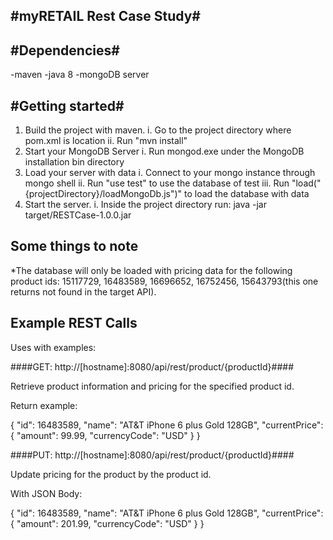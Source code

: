 

#myRETAIL Rest Case Study#
-------------------------

#Dependencies#
-------------------------

-maven
-java 8
-mongoDB server

#Getting started#
-------------------------

1. Build the project with maven.
  i. Go to the project directory where pom.xml is location
  ii. Run "mvn install"
2. Start your MongoDB Server
  i. Run mongod.exe under the MongoDB installation bin directory
3. Load your server with data
  i. Connect to your mongo instance through mongo shell
  ii. Run "use test" to use the database of test
  iii. Run "load("{projectDirectory}/loadMongoDb.js")" to load the database with data
4. Start the server.
  i. Inside the project directory run: java -jar target/RESTCase-1.0.0.jar

Some things to note
------------------------

*The database will only be loaded with pricing data for the following product ids: 15117729, 16483589, 16696652, 16752456, 15643793(this one returns not found in the target API).

Example REST Calls
------------------------

Uses with examples:

####GET: http://[hostname]:8080/api/rest/product/{productId}####

Retrieve product information and pricing for the specified product id.

Return example:

{
  "id": 16483589,
  "name": "AT&T iPhone 6 plus Gold 128GB",
  "currentPrice": {
    "amount": 99.99,
    "currencyCode": "USD"
  }
}

####PUT: http://[hostname]:8080/api/rest/product/{productId}####

Update pricing for the product by the product id.

With JSON Body:

{
  "id": 16483589,
  "name": "AT&T iPhone 6 plus Gold 128GB",
  "currentPrice": {
    "amount": 201.99,
    "currencyCode": "USD"
  }
}
